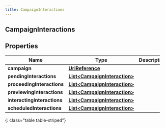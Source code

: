 ```yaml
---
title: CampaignInteractions
---
```

## CampaignInteractions


## Properties

| Name | Type | Description | Notes |
| ------------ | ------------- | ------------- | ------------- |
| **campaign** | [**UriReference**](UriReference.html) |  |  [optional] |
| **pendingInteractions** | [**List&lt;CampaignInteraction&gt;**](CampaignInteraction.html) |  |  [optional] |
| **proceedingInteractions** | [**List&lt;CampaignInteraction&gt;**](CampaignInteraction.html) |  |  [optional] |
| **previewingInteractions** | [**List&lt;CampaignInteraction&gt;**](CampaignInteraction.html) |  |  [optional] |
| **interactingInteractions** | [**List&lt;CampaignInteraction&gt;**](CampaignInteraction.html) |  |  [optional] |
| **scheduledInteractions** | [**List&lt;CampaignInteraction&gt;**](CampaignInteraction.html) |  |  [optional] |
{: class="table table-striped"}



